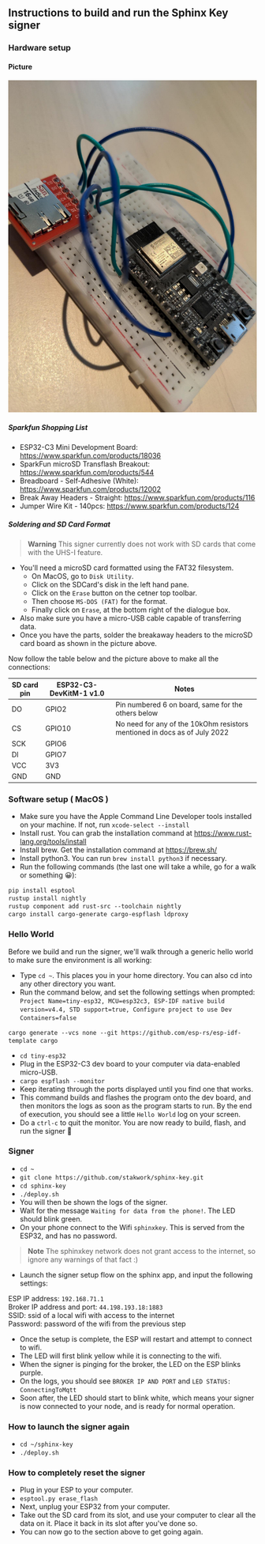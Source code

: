 ## Instructions to build and run the Sphinx Key signer

### Hardware setup

#### Picture

![Spi connections picture](docs/spi_connections.jpeg)

##### Sparkfun Shopping List

- ESP32-C3 Mini Development Board: https://www.sparkfun.com/products/18036
- SparkFun microSD Transflash Breakout: https://www.sparkfun.com/products/544
- Breadboard - Self-Adhesive (White): https://www.sparkfun.com/products/12002
- Break Away Headers - Straight: https://www.sparkfun.com/products/116
- Jumper Wire Kit - 140pcs: https://www.sparkfun.com/products/124

##### Soldering and SD Card Format

> **Warning**
> This signer currently does not work with SD cards that come with the UHS-I feature.

- You'll need a microSD card formatted using the FAT32 filesystem.
  - On MacOS, go to `Disk Utility`.
  - Click on the SDCard's disk in the left hand pane.
  - Click on the `Erase` button on the cetner top toolbar.
  - Then choose `MS-DOS (FAT)` for the format.
  - Finally click on `Erase`, at the bottom right of the dialogue box.
- Also make sure you have a micro-USB cable capable of transferring data.
- Once you have the parts, solder the breakaway headers to the microSD card board as shown in the picture above.

Now follow the table below and the picture above to make all the connections:

SD card pin | ESP32-C3-DevKitM-1 v1.0 | Notes
------------|-------------------------|--------------------
 DO         | GPIO2                   | Pin numbered 6 on board, same for the others below
 CS         | GPIO10                  | No need for any of the 10kOhm resistors mentioned in docs as of July 2022
 SCK        | GPIO6                   |
 DI         | GPIO7                   |
 VCC        | 3V3                     |
 GND        | GND                     |

### Software setup ( MacOS )

- Make sure you have the Apple Command Line Developer tools installed on your machine. If not, run `xcode-select --install`
- Install rust. You can grab the installation command at https://www.rust-lang.org/tools/install
- Install brew. Get the installation command at https://brew.sh/
- Install python3. You can run `brew install python3` if necessary.
- Run the following commands (the last one will take a while, go for a walk or something 😀):
```
pip install esptool
rustup install nightly
rustup component add rust-src --toolchain nightly
cargo install cargo-generate cargo-espflash ldproxy
```

### Hello World

Before we build and run the signer, we'll walk through a generic hello world to make sure the environment is all working:

- Type `cd ~`. This places you in your home directory. You can also cd into any other directory you want.
- Run the command below, and set the following settings when prompted: `Project Name=tiny-esp32, MCU=esp32c3, ESP-IDF native build version=v4.4, STD support=true, Configure project to use Dev Containers=false`
```
cargo generate --vcs none --git https://github.com/esp-rs/esp-idf-template cargo
```
- `cd tiny-esp32`
- Plug in the ESP32-C3 dev board to your computer via data-enabled micro-USB.
- `cargo espflash --monitor`
- Keep iterating through the ports displayed until you find one that works.
- This command builds and flashes the program onto the dev board, and then monitors the logs as soon as the program starts to run. By the end of execution, you should see a little `Hello World` log on your screen.
- Do a `ctrl-c` to quit the monitor. You are now ready to build, flash, and run the signer 🙂

### Signer

- `cd ~`
- `git clone https://github.com/stakwork/sphinx-key.git`
- `cd sphinx-key`
- `./deploy.sh`
- You will then be shown the logs of the signer.
- Wait for the message `Waiting for data from the phone!`. The LED should blink green.
- On your phone connect to the Wifi `sphinxkey`. This is served from the ESP32, and has no password.
> **Note**
> The sphinxkey network does not grant access to the internet, so ignore any warnings of that fact :)
- Launch the signer setup flow on the sphinx app, and input the following settings:

ESP IP address: `192.168.71.1`\
Broker IP address and port: `44.198.193.18:1883`\
SSID: ssid of a local wifi with access to the internet\
Password: password of the wifi from the previous step

- Once the setup is complete, the ESP will restart and attempt to connect to wifi.
- The LED will first blink yellow while it is connecting to the wifi.
- When the signer is pinging for the broker, the LED on the ESP blinks purple.
- On the logs, you should see `BROKER IP AND PORT` and `LED STATUS: ConnectingToMqtt`
- Soon after, the LED should start to blink white, which means your signer is now connected to your node, and is ready for normal operation.

### How to launch the signer again

- `cd ~/sphinx-key`
- `./deploy.sh`

### How to completely reset the signer

- Plug in your ESP to your computer.
- `esptool.py erase_flash`
- Next, unplug your ESP32 from your computer.
- Take out the SD card from its slot, and use your computer to clear all the data on it. Place it back in its slot after you've done so.
- You can now go to the section above to get going again.
